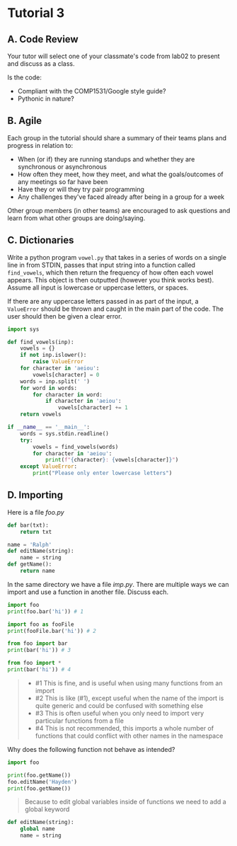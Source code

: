 # Tutorial 3

## A. Code Review

Your tutor will select one of your classmate's code from lab02 to present and discuss as a class.

Is the code:
* Compliant with the COMP1531/Google style guide?
* Pythonic in nature?

## B. Agile

Each group in the tutorial should share a summary of their teams plans and progress in relation to:
 * When (or if) they are running standups and whether they are synchronous or asynchronous
 * How often they meet, how they meet, and what the goals/outcomes of any meetings so far have been
 * Have they or will they try pair programming
 * Any challenges they've faced already after being in a group for a week

Other group members (in other teams) are encouraged to ask questions and learn from what other groups are doing/saying.

## C. Dictionaries

Write a python program `vowel.py` that takes in a series of words on a single line in from STDIN, passes that input string into a function called `find_vowels`, which then return the frequency of how often each vowel appears. This object is then outputted (however you think works best). Assume all input is lowercase or uppercase letters, or spaces.

If there are any uppercase letters passed in as part of the input, a `ValueError` should be thrown and caught in the main part of the code. The user should then be given a clear error.

```python
import sys

def find_vowels(inp):
    vowels = {}
    if not inp.islower():
        raise ValueError
    for character in 'aeiou':
        vowels[character] = 0
    words = inp.split(' ')
    for word in words:
        for character in word:
            if character in 'aeiou':
                vowels[character] += 1
    return vowels

if __name__ == '__main__':
    words = sys.stdin.readline()
    try:
        vowels = find_vowels(words)
        for character in 'aeiou':
            print(f"{character}: {vowels[character]}")
    except ValueError:
        print("Please only enter lowercase letters")
```

## D. Importing

Here is a file *foo.py*
```python
def bar(txt):
    return txt

name = 'Ralph'
def editName(string):
    name = string
def getName():
    return name
```

In the same directory we have a file *imp.py*. There are multiple ways we can import and use a function in another file. Discuss each.
```python
import foo
print(foo.bar('hi')) # 1

import foo as fooFile
print(fooFile.bar('hi')) # 2

from foo import bar
print(bar('hi')) # 3

from foo import *
print(bar('hi')) # 4
```

> * #1 This is fine, and is useful when using many functions from an import
> * #2 This is like (#1), except useful when the name of the import is quite generic and could be confused with something else
> * #3 This is often useful when you only need to import very particular functions from a file
> * #4 This is not recommended, this imports a whole number of functions that could conflict with other names in the namespace

Why does the following function not behave as intended?
```python
import foo

print(foo.getName())
foo.editName('Hayden')
print(foo.getName())
```

> Because to edit global variables inside of functions we need to add a global keyword
```python
def editName(string):
    global name
    name = string
```
